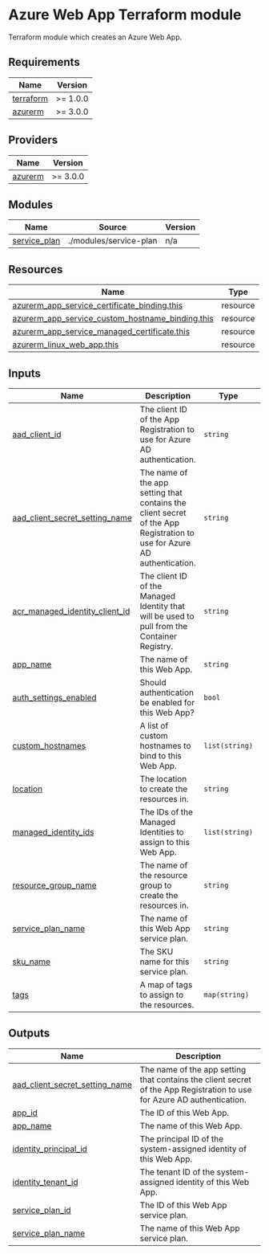 # Azure Web App Terraform module

Terraform module which creates an Azure Web App.

<!-- BEGIN_TF_DOCS -->
## Requirements

| Name | Version |
|------|---------|
| <a name="requirement_terraform"></a> [terraform](#requirement\_terraform) | >= 1.0.0 |
| <a name="requirement_azurerm"></a> [azurerm](#requirement\_azurerm) | >= 3.0.0 |

## Providers

| Name | Version |
|------|---------|
| <a name="provider_azurerm"></a> [azurerm](#provider\_azurerm) | >= 3.0.0 |

## Modules

| Name | Source | Version |
|------|--------|---------|
| <a name="module_service_plan"></a> [service\_plan](#module\_service\_plan) | ./modules/service-plan | n/a |

## Resources

| Name | Type |
|------|------|
| [azurerm_app_service_certificate_binding.this](https://registry.terraform.io/providers/hashicorp/azurerm/latest/docs/resources/app_service_certificate_binding) | resource |
| [azurerm_app_service_custom_hostname_binding.this](https://registry.terraform.io/providers/hashicorp/azurerm/latest/docs/resources/app_service_custom_hostname_binding) | resource |
| [azurerm_app_service_managed_certificate.this](https://registry.terraform.io/providers/hashicorp/azurerm/latest/docs/resources/app_service_managed_certificate) | resource |
| [azurerm_linux_web_app.this](https://registry.terraform.io/providers/hashicorp/azurerm/latest/docs/resources/linux_web_app) | resource |

## Inputs

| Name | Description | Type | Default | Required |
|------|-------------|------|---------|:--------:|
| <a name="input_aad_client_id"></a> [aad\_client\_id](#input\_aad\_client\_id) | The client ID of the App Registration to use for Azure AD authentication. | `string` | n/a | yes |
| <a name="input_aad_client_secret_setting_name"></a> [aad\_client\_secret\_setting\_name](#input\_aad\_client\_secret\_setting\_name) | The name of the app setting that contains the client secret of the App Registration to use for Azure AD authentication. | `string` | `"AAD_CLIENT_SECRET"` | no |
| <a name="input_acr_managed_identity_client_id"></a> [acr\_managed\_identity\_client\_id](#input\_acr\_managed\_identity\_client\_id) | The client ID of the Managed Identity that will be used to pull from the Container Registry. | `string` | `null` | no |
| <a name="input_app_name"></a> [app\_name](#input\_app\_name) | The name of this Web App. | `string` | `null` | no |
| <a name="input_auth_settings_enabled"></a> [auth\_settings\_enabled](#input\_auth\_settings\_enabled) | Should authentication be enabled for this Web App? | `bool` | `true` | no |
| <a name="input_custom_hostnames"></a> [custom\_hostnames](#input\_custom\_hostnames) | A list of custom hostnames to bind to this Web App. | `list(string)` | `[]` | no |
| <a name="input_location"></a> [location](#input\_location) | The location to create the resources in. | `string` | n/a | yes |
| <a name="input_managed_identity_ids"></a> [managed\_identity\_ids](#input\_managed\_identity\_ids) | The IDs of the Managed Identities to assign to this Web App. | `list(string)` | `[]` | no |
| <a name="input_resource_group_name"></a> [resource\_group\_name](#input\_resource\_group\_name) | The name of the resource group to create the resources in. | `string` | n/a | yes |
| <a name="input_service_plan_name"></a> [service\_plan\_name](#input\_service\_plan\_name) | The name of this Web App service plan. | `string` | n/a | yes |
| <a name="input_sku_name"></a> [sku\_name](#input\_sku\_name) | The SKU name for this service plan. | `string` | `"B1"` | no |
| <a name="input_tags"></a> [tags](#input\_tags) | A map of tags to assign to the resources. | `map(string)` | `{}` | no |

## Outputs

| Name | Description |
|------|-------------|
| <a name="output_aad_client_secret_setting_name"></a> [aad\_client\_secret\_setting\_name](#output\_aad\_client\_secret\_setting\_name) | The name of the app setting that contains the client secret of the App Registration to use for Azure AD authentication. |
| <a name="output_app_id"></a> [app\_id](#output\_app\_id) | The ID of this Web App. |
| <a name="output_app_name"></a> [app\_name](#output\_app\_name) | The name of this Web App. |
| <a name="output_identity_principal_id"></a> [identity\_principal\_id](#output\_identity\_principal\_id) | The principal ID of the system-assigned identity of this Web App. |
| <a name="output_identity_tenant_id"></a> [identity\_tenant\_id](#output\_identity\_tenant\_id) | The tenant ID of the system-assigned identity of this Web App. |
| <a name="output_service_plan_id"></a> [service\_plan\_id](#output\_service\_plan\_id) | The ID of this Web App service plan. |
| <a name="output_service_plan_name"></a> [service\_plan\_name](#output\_service\_plan\_name) | The name of this Web App service plan. |
<!-- END_TF_DOCS -->